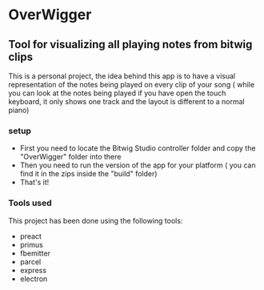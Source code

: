 # OverWigger
## Tool for visualizing all playing notes from bitwig clips

This is a personal project, the idea behind this app is to have a visual representation of the notes being played on every clip of your song ( while you can look at the notes being played if you have open the touch keyboard, it only shows one track and the layout is different to a normal piano)

### setup

- First you need to locate the Bitwig Studio controller folder and copy the "OverWigger" folder into there
- Then you need to run the version of the app for your platform ( you can find it in the zips inside the "build" folder)
- That's it!

### Tools used

This project has been done using the following tools:

- preact
- primus
- fbemitter
- parcel
- express
- electron
